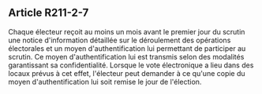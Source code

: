 ## Article R211-2-7

Chaque électeur reçoit au moins un mois avant le premier jour du scrutin une notice d'information détaillée
sur le déroulement des opérations électorales et un moyen d'authentification lui permettant de participer
au scrutin. Ce moyen d'authentification lui est transmis selon des modalités garantissant sa confidentialité.
Lorsque le vote électronique a lieu dans des locaux prévus à cet effet, l'électeur peut demander à ce qu'une
copie du moyen d'authentification lui soit remise le jour de l'élection.


